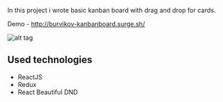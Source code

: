 
In this project i wrote basic kanban board with drag and drop for cards.

Demo - http://burvikov-kanbanboard.surge.sh/

![alt tag](https://raw.githubusercontent.com/OlegBurvikov/my-images/master/kanban-example.jpg?token=AIXNUQEQLTM2XMRNQS2ZIC262EGNC "App example")​

## Used technologies
- ReactJS
- Redux
- React Beautiful DND
